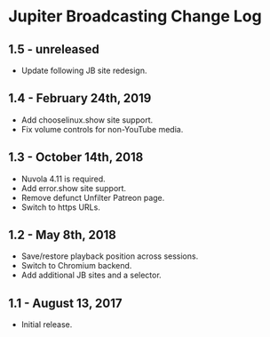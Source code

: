 Jupiter Broadcasting Change Log
===============================

1.5 - unreleased
----------------

  * Update following JB site redesign.

1.4 - February 24th, 2019
--------------------------

  * Add chooselinux.show site support.
  * Fix volume controls for non-YouTube media.

1.3 - October 14th, 2018
-------------------------

  * Nuvola 4.11 is required.
  * Add error.show site support.
  * Remove defunct Unfilter Patreon page.
  * Switch to https URLs.

1.2 - May 8th, 2018
-------------------

  * Save/restore playback position across sessions.
  * Switch to Chromium backend.
  * Add additional JB sites and a selector.

1.1 - August 13, 2017
-------------------

  * Initial release.
